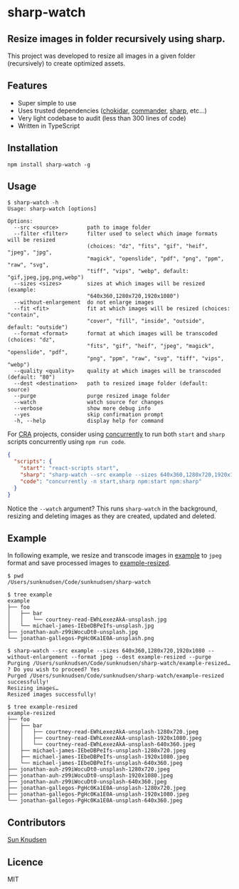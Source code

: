 # sharp-watch

## Resize images in folder recursively using sharp.

This project was developed to resize all images in a given folder (recursively) to create optimized assets.

## Features

- Super simple to use
- Uses trusted dependencies ([chokidar](https://www.npmjs.com/package/chokidar), [commander](https://www.npmjs.com/package/commander), [sharp](https://www.npmjs.com/package/sharp), etc…)
- Very light codebase to audit (less than 300 lines of code)
- Written in TypeScript

## Installation

```shell
npm install sharp-watch -g
```

## Usage

```console
$ sharp-watch -h
Usage: sharp-watch [options]

Options:
  --src <source>         path to image folder
  --filter <filter>      filter used to select which image formats will be resized
                         (choices: "dz", "fits", "gif", "heif", "jpeg", "jpg",
                         "magick", "openslide", "pdf", "png", "ppm", "raw", "svg",
                         "tiff", "vips", "webp", default: "gif,jpeg,jpg,png,webp")
  --sizes <sizes>        sizes at which images will be resized (example:
                         "640x360,1280x720,1920x1080")
  --without-enlargement  do not enlarge images
  --fit <fit>            fit at which images will be resized (choices: "contain",
                         "cover", "fill", "inside", "outside", default: "outside")
  --format <format>      format at which images will be transcoded (choices: "dz",
                         "fits", "gif", "heif", "jpeg", "magick", "openslide", "pdf",
                         "png", "ppm", "raw", "svg", "tiff", "vips", "webp")
  --quality <quality>    quality at which images will be transcoded (default: "80")
  --dest <destination>   path to resized image folder (default: source)
  --purge                purge resized image folder
  --watch                watch source for changes
  --verbose              show more debug info
  --yes                  skip confirmation prompt
  -h, --help             display help for command
```

For [CRA](https://www.npmjs.com/package/create-react-app) projects, consider using [concurrently](https://www.npmjs.com/package/concurrently) to run both `start` and `sharp` scripts concurrently using `npm run code`.

```json
{
  "scripts": {
    "start": "react-scripts start",
    "sharp": "sharp-watch --src example --sizes 640x360,1280x720,1920x1080 --without-enlargement --format jpeg --dest example-resized --watch",
    "code": "concurrently -n start,sharp npm:start npm:sharp"
  }
}
```

Notice the `--watch` argument? This runs `sharp-watch` in the background, resizing and deleting images as they are created, updated and deleted.

## Example

In following example, we resize and transcode images in [example](example) to `jpeg` format and save processed images to [example-resized](example-resized).

```console
$ pwd
/Users/sunknudsen/Code/sunknudsen/sharp-watch

$ tree example
example
├── foo
│   ├── bar
│   │   └── courtney-read-EWhLexezAkA-unsplash.jpg
│   └── michael-james-IEbeDBPeIfs-unsplash.jpg
├── jonathan-auh-z99iWocuDt0-unsplash.jpg
└── jonathan-gallegos-PgHc0Ka1E0A-unsplash.png

$ sharp-watch --src example --sizes 640x360,1280x720,1920x1080 --without-enlargement --format jpeg --dest example-resized --purge
Purging /Users/sunknudsen/Code/sunknudsen/sharp-watch/example-resized…
? Do you wish to proceed? Yes
Purged /Users/sunknudsen/Code/sunknudsen/sharp-watch/example-resized successfully!
Resizing images…
Resized images successfully!

$ tree example-resized
example-resized
├── foo
│   ├── bar
│   │   ├── courtney-read-EWhLexezAkA-unsplash-1280x720.jpeg
│   │   ├── courtney-read-EWhLexezAkA-unsplash-1920x1080.jpeg
│   │   └── courtney-read-EWhLexezAkA-unsplash-640x360.jpeg
│   ├── michael-james-IEbeDBPeIfs-unsplash-1280x720.jpeg
│   ├── michael-james-IEbeDBPeIfs-unsplash-1920x1080.jpeg
│   └── michael-james-IEbeDBPeIfs-unsplash-640x360.jpeg
├── jonathan-auh-z99iWocuDt0-unsplash-1280x720.jpeg
├── jonathan-auh-z99iWocuDt0-unsplash-1920x1080.jpeg
├── jonathan-auh-z99iWocuDt0-unsplash-640x360.jpeg
├── jonathan-gallegos-PgHc0Ka1E0A-unsplash-1280x720.jpeg
├── jonathan-gallegos-PgHc0Ka1E0A-unsplash-1920x1080.jpeg
└── jonathan-gallegos-PgHc0Ka1E0A-unsplash-640x360.jpeg
```

## Contributors

[Sun Knudsen](https://sunknudsen.com/)

## Licence

MIT
